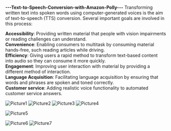 **---Text-to-Speech-Conversion-with-Amazon-Polly---**
Transforming written text into spoken words using computer-generated voices is the aim of text-to-speech (TTS) conversion. Several important goals are involved in this process: <br />

**Accessibility**: Providing written material that people with vision impairments or reading challenges can understand.<br />
**Convenience**: Enabling consumers to multitask by consuming material hands-free, such reading articles while driving.<br />
**Efficiency**: Giving users a rapid method to transform text-based content into audio so they can consume it more quickly.<br />
**Engagement**: Improving user interaction with material by providing a different method of interaction.<br />
**Language Acquisition**: Facilitating language acquisition by ensuring that words and phrases are spoken and toned correctly.<br />
**Customer service**: Adding realistic voice functionality to automated customer service answers.<br />

![Picture1](https://github.com/klu-2100032567/Text-to-Speech-Conversion-with-Amazon-Polly/assets/121150348/65c772da-e38d-46e2-915c-e2bf96186a8a)
![Picture2](https://github.com/klu-2100032567/Text-to-Speech-Conversion-with-Amazon-Polly/assets/121150348/165c4301-42b1-400c-a119-f962c81b3d58)
![Picture3](https://github.com/klu-2100032567/Text-to-Speech-Conversion-with-Amazon-Polly/assets/121150348/7350f19e-e1f3-47cb-a50b-ae97d9bfa089)
![Picture4](https://github.com/klu-2100032567/Text-to-Speech-Conversion-with-Amazon-Polly/assets/121150348/f45f1dd9-b2e9-4e1e-a84f-68dbc2850d38)

![Picture5](https://github.com/klu-2100032567/Text-to-Speech-Conversion-with-Amazon-Polly/assets/121150348/bd7df37c-e513-46a1-a804-f8f1611273a5)

![Picture6](https://github.com/klu-2100032567/Text-to-Speech-Conversion-with-Amazon-Polly/assets/121150348/7dbd9845-3f68-4ac1-9415-6f01ea055f66)
![Picture7](https://github.com/klu-2100032567/Text-to-Speech-Conversion-with-Amazon-Polly/assets/121150348/d450f48b-d584-4457-bbcb-c8f45bfa079b)
